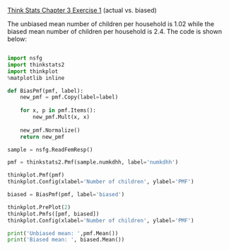 [Think Stats Chapter 3 Exercise 1](http://greenteapress.com/thinkstats2/html/thinkstats2004.html#toc31) (actual vs. biased)

The unbiased mean number of children per household is 1.02 while the biased mean number of children per household is 2.4. The code is shown below:

```python

import nsfg
import thinkstats2
import thinkplot
%matplotlib inline 

def BiasPmf(pmf, label):
    new_pmf = pmf.Copy(label=label)
    
    for x, p in pmf.Items():
        new_pmf.Mult(x, x)
    
    new_pmf.Normalize()
    return new_pmf

sample = nsfg.ReadFemResp()

pmf = thinkstats2.Pmf(sample.numkdhh, label='numkdhh')

thinkplot.Pmf(pmf)
thinkplot.Config(xlabel='Number of children', ylabel='PMF')

biased = BiasPmf(pmf, label='biased')

thinkplot.PrePlot(2)
thinkplot.Pmfs([pmf, biased])
thinkplot.Config(xlabel='Number of children', ylabel='PMF')

print('Unbiased mean: ',pmf.Mean())
print('Biased mean: ', biased.Mean())

```
